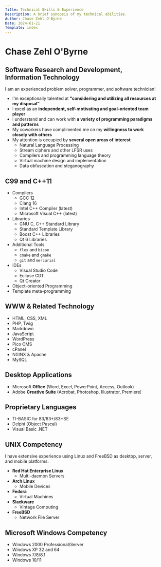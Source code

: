 ```yaml
---
Title: Technical Skills & Experience
Description: A brief synopsis of my technical abilities.
Author: Chase Zehl O'Byrne
Date: 2024-01-21
Template: index
---
```


# Chase Zehl O'Byrne
## Software Research and Development, Information Technology
I am an experienced problem solver, programmer, and software technician! 
 * I'm exceptionally talented at **"considering and utilizing all resources at my disposal"**
 * I excel as an **independent, self-motivating and goal-oriented team player**
 * I understand and can work with **a variety of programming paradigms and patterns**
 * My coworkers have complimented me on my **willingness to work closely with others**
 * My attention is occupied by **several open areas of interest**
   * Natural Language Processing
   * Stream ciphers and other LFSR uses
   * Compilers and programming language theory
   * Virtual machine design and implementation
   * Data obfuscation and steganography

## C99 and C++11
 * Compilers
   * GCC 12
   * Clang 16
   * Intel C++ Compiler (latest)
   * Microsoft Visual C++ (latest)
 * Libraries
   * GNU C, C++ Standard Library
   * Standard Template Library
   * Boost C++ Libraries
   * Qt 6 Libraries
 * Additional Tools
   * `flex` and `bison`
   * `cmake` and `gmake`
   * `git` and `mercurial`
 * IDEs
   * Visual Studio Code
   * Eclipse CDT
   * Qt Creator
 * Object-oriented Programming
 * Template meta-programming

## WWW & Related Technology
 * HTML, CSS, XML
 * PHP, Twig
 * Markdown
 * JavaScript
 * WordPress
 * Pico CMS
 * cPanel
 * NGINX & Apache
 * MySQL

## Desktop Applications
 * Microsoft **Office** (Word, Excel, PowerPoint, Access, Outlook)
 * Adobe **Creative Suite** (Acrobat, Photoshop, Illustrator, Premiere)

## Proprietary Languages
 * TI-BASIC for 83/83+/83+SE
 * Delphi (Object Pascal)
 * Visual Basic .NET

## UNIX Competency
I have extensive experience using Linux and FreeBSD as desktop, server, and mobile platforms.
 * **Red Hat Enterprise Linux**
   * Multi-daemon Servers
 * **Arch Linux**
   * Mobile Devices
 * **Fedora**
   * Virtual Machines
 * **Slackware**
   * Vintage Computing
 * **FreeBSD**
   * Network File Server

## Microsoft Windows Competency
 * Windows 2000 Professional/Server
 * Windows XP 32 and 64
 * Windows 7/8/8.1
 * Windows 10/11
